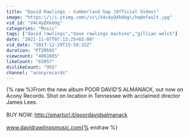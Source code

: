 ```yaml
---
title: "David Rawlings - Cumberland Gap (Official Video)"
image: "https:\/\/i.ytimg.com\/vi\/V4c4yQXk6Ug\/hqdefault.jpg"
vid_id: "V4c4yQXk6Ug"
categories: "Music"
tags: ["david rawlings","dave rawlings machine","gillian welch"]
date: "2021-11-07T07:13:25+03:00"
vid_date: "2017-12-29T15:58:32Z"
duration: "PT2M59S"
viewcount: "4061605"
likeCount: "63057"
dislikeCount: "955"
channel: "aconyrecords"
---
```

{% raw %}From the new album POOR DAVID'S ALMANACK, out now on Acony Records. Shot on location in Tennessee with acclaimed director James Lees.<br /><br />BUY NOW: <a rel="nofollow" target="blank" href="http://smarturl.it/poordavidsalmanack">http://smarturl.it/poordavidsalmanack</a><br /><br />www.davidrawlingsmusic.com{% endraw %}
